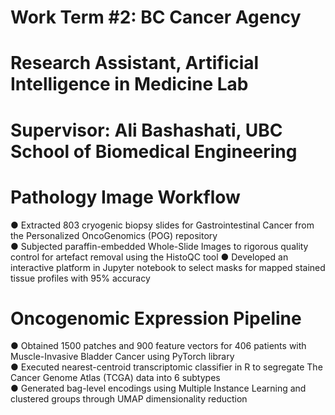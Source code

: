 # Work Term #2: BC Cancer Agency
# Research Assistant, Artificial Intelligence in Medicine Lab 
# Supervisor: Ali Bashashati, UBC School of Biomedical Engineering

# Pathology Image Workflow
● Extracted 803 cryogenic biopsy slides for Gastrointestinal Cancer from the Personalized OncoGenomics (POG) repository    
● Subjected paraffin-embedded Whole-Slide Images to rigorous quality control for artefact removal using the HistoQC tool
● Developed an interactive platform in Jupyter notebook to select masks for mapped stained tissue profiles with 95% accuracy

# Oncogenomic Expression Pipeline
● Obtained 1500 patches and 900 feature vectors for 406 patients with Muscle-Invasive Bladder Cancer using PyTorch library    
● Executed nearest-centroid transcriptomic classifier in R to segregate The Cancer Genome Atlas (TCGA) data into 6 subtypes    
● Generated bag-level encodings using Multiple Instance Learning and clustered groups through UMAP dimensionality reduction
